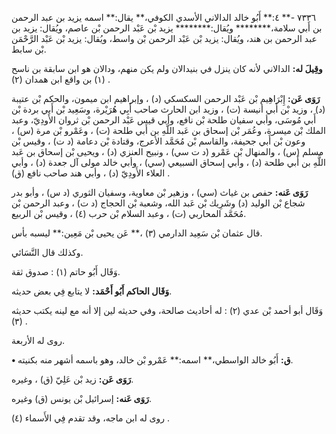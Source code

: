 ٧٣٣٦ -** ٤:** أَبُو خالد الدالاني الأسدي الكوفي،** يقال:** اسمه يزيد بن عبد الرحمن بن أَبي سلامة،******** ويُقال:******** يزيد بْن عَبْد الرحمن بْن عاصم، ويُقال: يزيد بن عبد الرحمن بن هند، ويُقال: يزيد بْن عَبْد الرحمن بْن واسط، ويُقال: يزيد بْن عَبْد الرَّحْمَن بْن سابط.

**وقِيلَ له:** الدالاني لأنه كان ينزل في بنيدالان ولم يكن منهم، ودالان هو ابن سابقة بن ناسح (١) بن واقع ابن همدان (٢) .

**رَوَى عَن:** إِبْرَاهِيم بْن عَبْد الرحمن السكسكي (د) ، وإبراهيم ابن ميمون، والحكم بْن عتيبة (د) ، وزيد بْن أَبي أنيسة (ت) ، وزيد ابن الحارث صاحب أَبِي هُرَيْرة، وسَعِيد بْن أَبي بردة بْن أَبي مُوسَى، وأبي سفيان طلحة بْن نافع، وأبي قيس عَبْد الرحمن بْن ثروان الأَودِيّ، وعبد الملك بْن ميسرة، وعُمَر بْن إسحاق بن عَبد اللَّهِ بن أَبي طلحة (ت) ، وعَمْرو بْن مرة (س) ، وعون بْن أَبي جحيفة، والقاسم بْن مُحَمَّد الأعرج، وقتادة بْن دعامة (د ت) ، وقيس بْن مسلم (س) ، والمنهال بْن عَمْرو (د ت سي) ، ونبيح العنزي (د) ، ويحيى بْن إسحاق بن عَبد اللَّهِ بن أَبي طلحة (د) ، وأبي إسحاق السبيعي (سي) ، وأبي خالد مولى آل جعدة (د) ، وأبي العلاء الأَودِيّ (د) ، وأبي هند صاحب نافع (ق) .

**رَوَى عَنه:** حفص بن غياث (سي) ، وزهير بْن معاوية، وسفيان الثوري (د س) ، وأبو بدر شجاع بْن الوليد (د) وشَرِيك بْن عَبد الله، وشعبة بْن الحجاج (د ت) ، وعبد الرحمن بْن مُحَمَّد المحاربي (ت) ، وعبد السلام بْن حرب (٤) ، وقيس بْن الربيع.

قال عثمان بْن سَعِيد الدارمي (٣) ،** عَن يحيى بْن مَعِين:** ليسبه بأس.

وكذلك قال النَّسَائي.

وَقَال أَبُو حاتم (١) : صدوق ثقة.

**وَقَال الحاكم أَبُو أَحْمَد:** لا يتابع فِي بعض حديثه.

وَقَال أبو أحمد بْن عدي (٢) : له أحاديث صالحة، وفي حديثه لين إلا أنه مع لينه يكتب حديثه (٣) .

روى له الأربعة.

**• ق:** أَبُو خالد الواسطي،** اسمه:** عَمْرو بْن خالد، وهو باسمه أشهر منه بكنيته.

**رَوَى عَن:** زيد بْن عَلِيّ (ق) ، وغيره.

**رَوَى عَنه:** إسرائيل بْن يونس (ق) وغيره.

روى له ابن ماجه، وقد تقدم فِي الأَسماء (٤) .